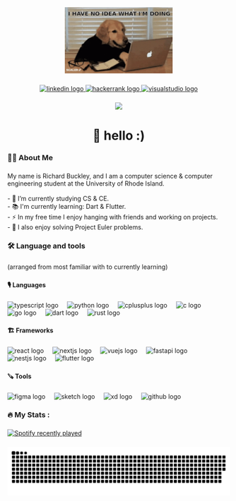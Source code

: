 <div align="center">
  <img height="150" src="https://github.com/rhbuckley/rhbuckley/blob/main/welcome.gif?raw=true"  />
</div>

###

<div align="center">
  <a href="https://linked.in/rhbuckley" target="_blank">
    <img src="https://img.shields.io/static/v1?message=LinkedIn&logo=linkedin&label=&color=0077B5&logoColor=white&labelColor=&style=for-the-badge" height="25" alt="linkedin logo"  />
  </a>
  <a href="https://www.hackerrank.com/rhbuckley" target="_blank">
    <img src="https://img.shields.io/static/v1?message=HackerRank&logo=hackerrank&label=&color=2EC866&logoColor=white&labelColor=&style=for-the-badge" height="25" alt="hackerrank logo"  />
  </a>
  <a href="https://rhbuckley.dev" target="_blank">
    <img src="https://img.shields.io/static/v1?message=Portfolio&logo=visualstudio&label=&color=105400&logoColor=white&labelColor=&style=for-the-badge" height="25" alt="visualstudio logo"  />
  </a>
</div>

###

<div align="center">
  <img src="https://visitor-badge.laobi.icu/badge?page_id=rhbuckley.rhbuckley&"  />
</div>

###

<h1 align="center">👋 hello :)</h1>

###

<h3 align="left">👩‍💻  About Me</h3>

###

<p align="left">My name is Richard Buckley, and I am a computer science & computer engineering student at the University of Rhode Island. <br><br>- 🔭 I’m currently studying CS & CE.<br>- 📚 I'm currently learning: Dart & Flutter.<br>- ⚡ In my free time I enjoy hanging with friends and working on projects. <br>- 🧭 I also enjoy solving Project Euler problems.</p>

###

<h3 align="left">🛠 Language and tools</h3>

###

<p align="left">(arranged from most familiar with to currently learning)</p>

###

<h4 align="left">🎙️ Languages</h4>

###

<div align="left">
  <img src="https://cdn.jsdelivr.net/gh/devicons/devicon/icons/typescript/typescript-original.svg" height="40" alt="typescript logo"  />
  <img width="12" />
  <img src="https://cdn.jsdelivr.net/gh/devicons/devicon/icons/python/python-original.svg" height="40" alt="python logo"  />
  <img width="12" />
  <img src="https://cdn.jsdelivr.net/gh/devicons/devicon/icons/cplusplus/cplusplus-original.svg" height="40" alt="cplusplus logo"  />
  <img width="12" />
  <img src="https://cdn.jsdelivr.net/gh/devicons/devicon/icons/c/c-original.svg" height="40" alt="c logo"  />
  <img width="12" />
  <img src="https://cdn.jsdelivr.net/gh/devicons/devicon/icons/go/go-original.svg" height="40" alt="go logo"  />
  <img width="12" />
  <img src="https://cdn.jsdelivr.net/gh/devicons/devicon/icons/dart/dart-original.svg" height="40" alt="dart logo"  />
  <img width="12" />
  <img src="https://cdn.jsdelivr.net/gh/devicons/devicon/icons/rust/rust-plain.svg" height="40" alt="rust logo"  />
</div>

###

<h4 align="left">🏗️ Frameworks</h4>

###

<div align="left">
  <img src="https://cdn.jsdelivr.net/gh/devicons/devicon/icons/react/react-original.svg" height="40" alt="react logo"  />
  <img width="12" />
  <img src="https://cdn.jsdelivr.net/gh/devicons/devicon/icons/nextjs/nextjs-original.svg" height="40" alt="nextjs logo"  />
  <img width="12" />
  <img src="https://cdn.jsdelivr.net/gh/devicons/devicon/icons/vuejs/vuejs-original.svg" height="40" alt="vuejs logo"  />
  <img width="12" />
  <img src="https://cdn.jsdelivr.net/gh/devicons/devicon/icons/fastapi/fastapi-original.svg" height="40" alt="fastapi logo"  />
  <img width="12" />
  <img src="https://cdn.jsdelivr.net/gh/devicons/devicon/icons/nestjs/nestjs-plain.svg" height="40" alt="nestjs logo"  />
  <img width="12" />
  <img src="https://cdn.jsdelivr.net/gh/devicons/devicon/icons/flutter/flutter-original.svg" height="40" alt="flutter logo"  />
</div>

###

<h4 align="left">🪚 Tools</h4>

###

<div align="left">
  <img src="https://cdn.jsdelivr.net/gh/devicons/devicon/icons/figma/figma-original.svg" height="40" alt="figma logo"  />
  <img width="12" />
  <img src="https://cdn.jsdelivr.net/gh/devicons/devicon/icons/sketch/sketch-original.svg" height="40" alt="sketch logo"  />
  <img width="12" />
  <img src="https://cdn.jsdelivr.net/gh/devicons/devicon/icons/xd/xd-plain.svg" height="40" alt="xd logo"  />
  <img width="12" />
  <img src="https://cdn.jsdelivr.net/gh/devicons/devicon/icons/github/github-original.svg" height="40" alt="github logo"  />
</div>

###




<h3 align="left">🔥 My Stats :</h3>

###

<div align="left">
  <a href="https://open.spotify.com/user/0xx699ns2sjhqy8ngxwg96i6p">
    <img src="https://spotify-recently-played-readme.vercel.app/api?user=0xx699ns2sjhqy8ngxwg96i6p" alt="Spotify recently played"  />
  </a>
</div>

###

<img src="https://raw.githubusercontent.com/rhbuckley/rhbuckley/output/snake.svg" alt="Snake animation" />

###
